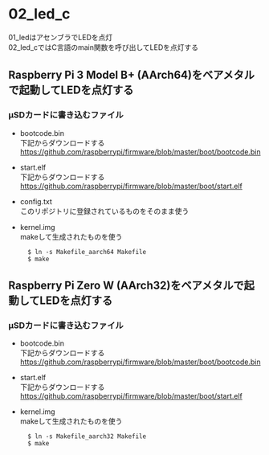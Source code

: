 # 02_led_c

01_ledはアセンブラでLEDを点灯  
02_led_cではC言語のmain関数を呼び出してLEDを点灯する  

## Raspberry Pi 3 Model B+ (AArch64)をベアメタルで起動してLEDを点灯する

### μSDカードに書き込むファイル

* bootcode.bin  
下記からダウンロードする  
https://github.com/raspberrypi/firmware/blob/master/boot/bootcode.bin
* start.elf  
下記からダウンロードする  
https://github.com/raspberrypi/firmware/blob/master/boot/start.elf
* config.txt  
このリポジトリに登録されているものをそのまま使う
* kernel.img  
makeして生成されたものを使う

		$ ln -s Makefile_aarch64 Makefile
		$ make

## Raspberry Pi Zero W (AArch32)をベアメタルで起動してLEDを点灯する

### μSDカードに書き込むファイル

* bootcode.bin  
下記からダウンロードする  
https://github.com/raspberrypi/firmware/blob/master/boot/bootcode.bin
* start.elf  
下記からダウンロードする  
https://github.com/raspberrypi/firmware/blob/master/boot/start.elf
* kernel.img  
makeして生成されたものを使う

		$ ln -s Makefile_aarch32 Makefile
		$ make


